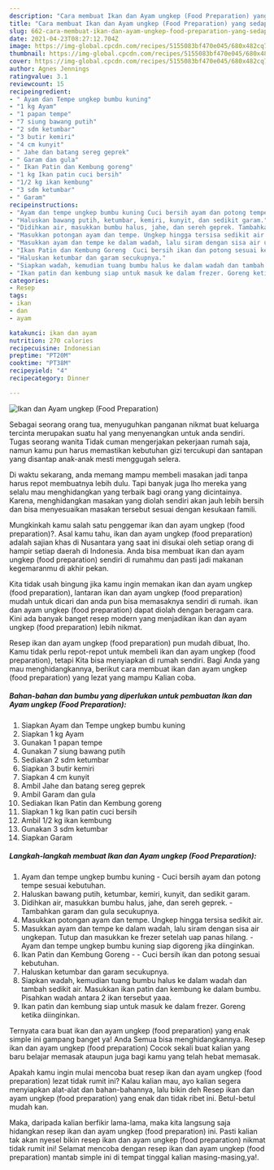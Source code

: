 ```yaml
---
description: "Cara membuat Ikan dan Ayam ungkep (Food Preparation) yang sedap dan Mudah Dibuat"
title: "Cara membuat Ikan dan Ayam ungkep (Food Preparation) yang sedap dan Mudah Dibuat"
slug: 662-cara-membuat-ikan-dan-ayam-ungkep-food-preparation-yang-sedap-dan-mudah-dibuat
date: 2021-04-23T08:27:12.704Z
image: https://img-global.cpcdn.com/recipes/5155083bf470e045/680x482cq70/ikan-dan-ayam-ungkep-food-preparation-foto-resep-utama.jpg
thumbnail: https://img-global.cpcdn.com/recipes/5155083bf470e045/680x482cq70/ikan-dan-ayam-ungkep-food-preparation-foto-resep-utama.jpg
cover: https://img-global.cpcdn.com/recipes/5155083bf470e045/680x482cq70/ikan-dan-ayam-ungkep-food-preparation-foto-resep-utama.jpg
author: Agnes Jennings
ratingvalue: 3.1
reviewcount: 15
recipeingredient:
- " Ayam dan Tempe ungkep bumbu kuning"
- "1 kg Ayam"
- "1 papan tempe"
- "7 siung bawang putih"
- "2 sdm ketumbar"
- "3 butir kemiri"
- "4 cm kunyit"
- " Jahe dan batang sereg geprek"
- " Garam dan gula"
- " Ikan Patin dan Kembung goreng"
- "1 kg Ikan patin cuci bersih"
- "1/2 kg ikan kembung"
- "3 sdm ketumbar"
- " Garam"
recipeinstructions:
- "Ayam dan tempe ungkep bumbu kuning Cuci bersih ayam dan potong tempe sesuai kebutuhan."
- "Haluskan bawang putih, ketumbar, kemiri, kunyit, dan sedikit garam."
- "Didihkan air, masukkan bumbu halus, jahe, dan sereh geprek. Tambahkan garam dan gula secukupnya."
- "Masukkan potongan ayam dan tempe. Ungkep hingga tersisa sedikit air."
- "Masukkan ayam dan tempe ke dalam wadah, lalu siram dengan sisa air ungkepan. Tutup dan masukkan ke frezer setelah uap panas hilang.  Ayam dan tempe ungkep bumbu kuning siap digoreng jika diinginkan."
- "Ikan Patin dan Kembung Goreng  Cuci bersih ikan dan potong sesuai kebutuhan."
- "Haluskan ketumbar dan garam secukupnya."
- "Siapkan wadah, kemudian tuang bumbu halus ke dalam wadah dan tambah sedikit air. Masukkan ikan patin dan kembung ke dalam bumbu. Pisahkan wadah antara 2 ikan tersebut yaaa."
- "Ikan patin dan kembung siap untuk masuk ke dalam frezer. Goreng ketika diinginkan."
categories:
- Resep
tags:
- ikan
- dan
- ayam

katakunci: ikan dan ayam 
nutrition: 270 calories
recipecuisine: Indonesian
preptime: "PT20M"
cooktime: "PT38M"
recipeyield: "4"
recipecategory: Dinner

---
```



![Ikan dan Ayam ungkep (Food Preparation)](https://img-global.cpcdn.com/recipes/5155083bf470e045/680x482cq70/ikan-dan-ayam-ungkep-food-preparation-foto-resep-utama.jpg)

Sebagai seorang orang tua, menyuguhkan panganan nikmat buat keluarga tercinta merupakan suatu hal yang menyenangkan untuk anda sendiri. Tugas seorang  wanita Tidak cuman mengerjakan pekerjaan rumah saja, namun kamu pun harus memastikan kebutuhan gizi tercukupi dan santapan yang disantap anak-anak mesti menggugah selera.

Di waktu  sekarang, anda memang mampu membeli masakan jadi tanpa harus repot membuatnya lebih dulu. Tapi banyak juga lho mereka yang selalu mau menghidangkan yang terbaik bagi orang yang dicintainya. Karena, menghidangkan masakan yang diolah sendiri akan jauh lebih bersih dan bisa menyesuaikan masakan tersebut sesuai dengan kesukaan famili. 



Mungkinkah kamu salah satu penggemar ikan dan ayam ungkep (food preparation)?. Asal kamu tahu, ikan dan ayam ungkep (food preparation) adalah sajian khas di Nusantara yang saat ini disukai oleh setiap orang di hampir setiap daerah di Indonesia. Anda bisa membuat ikan dan ayam ungkep (food preparation) sendiri di rumahmu dan pasti jadi makanan kegemaranmu di akhir pekan.

Kita tidak usah bingung jika kamu ingin memakan ikan dan ayam ungkep (food preparation), lantaran ikan dan ayam ungkep (food preparation) mudah untuk dicari dan anda pun bisa memasaknya sendiri di rumah. ikan dan ayam ungkep (food preparation) dapat diolah dengan beragam cara. Kini ada banyak banget resep modern yang menjadikan ikan dan ayam ungkep (food preparation) lebih nikmat.

Resep ikan dan ayam ungkep (food preparation) pun mudah dibuat, lho. Kamu tidak perlu repot-repot untuk membeli ikan dan ayam ungkep (food preparation), tetapi Kita bisa menyiapkan di rumah sendiri. Bagi Anda yang mau menghidangkannya, berikut cara membuat ikan dan ayam ungkep (food preparation) yang lezat yang mampu Kalian coba.

<!--inarticleads1-->

##### Bahan-bahan dan bumbu yang diperlukan untuk pembuatan Ikan dan Ayam ungkep (Food Preparation):

1. Siapkan  Ayam dan Tempe ungkep bumbu kuning
1. Siapkan 1 kg Ayam
1. Gunakan 1 papan tempe
1. Gunakan 7 siung bawang putih
1. Sediakan 2 sdm ketumbar
1. Siapkan 3 butir kemiri
1. Siapkan 4 cm kunyit
1. Ambil  Jahe dan batang sereg geprek
1. Ambil  Garam dan gula
1. Sediakan  Ikan Patin dan Kembung goreng
1. Siapkan 1 kg Ikan patin cuci bersih
1. Ambil 1/2 kg ikan kembung
1. Gunakan 3 sdm ketumbar
1. Siapkan  Garam




<!--inarticleads2-->

##### Langkah-langkah membuat Ikan dan Ayam ungkep (Food Preparation):

1. Ayam dan tempe ungkep bumbu kuning - Cuci bersih ayam dan potong tempe sesuai kebutuhan.
1. Haluskan bawang putih, ketumbar, kemiri, kunyit, dan sedikit garam.
1. Didihkan air, masukkan bumbu halus, jahe, dan sereh geprek. - Tambahkan garam dan gula secukupnya.
1. Masukkan potongan ayam dan tempe. Ungkep hingga tersisa sedikit air.
1. Masukkan ayam dan tempe ke dalam wadah, lalu siram dengan sisa air ungkepan. Tutup dan masukkan ke frezer setelah uap panas hilang.  - Ayam dan tempe ungkep bumbu kuning siap digoreng jika diinginkan.
1. Ikan Patin dan Kembung Goreng -  - Cuci bersih ikan dan potong sesuai kebutuhan.
1. Haluskan ketumbar dan garam secukupnya.
1. Siapkan wadah, kemudian tuang bumbu halus ke dalam wadah dan tambah sedikit air. Masukkan ikan patin dan kembung ke dalam bumbu. Pisahkan wadah antara 2 ikan tersebut yaaa.
1. Ikan patin dan kembung siap untuk masuk ke dalam frezer. Goreng ketika diinginkan.




Ternyata cara buat ikan dan ayam ungkep (food preparation) yang enak simple ini gampang banget ya! Anda Semua bisa menghidangkannya. Resep ikan dan ayam ungkep (food preparation) Cocok sekali buat kalian yang baru belajar memasak ataupun juga bagi kamu yang telah hebat memasak.

Apakah kamu ingin mulai mencoba buat resep ikan dan ayam ungkep (food preparation) lezat tidak rumit ini? Kalau kalian mau, ayo kalian segera menyiapkan alat-alat dan bahan-bahannya, lalu bikin deh Resep ikan dan ayam ungkep (food preparation) yang enak dan tidak ribet ini. Betul-betul mudah kan. 

Maka, daripada kalian berfikir lama-lama, maka kita langsung saja hidangkan resep ikan dan ayam ungkep (food preparation) ini. Pasti kalian tak akan nyesel bikin resep ikan dan ayam ungkep (food preparation) nikmat tidak rumit ini! Selamat mencoba dengan resep ikan dan ayam ungkep (food preparation) mantab simple ini di tempat tinggal kalian masing-masing,ya!.

